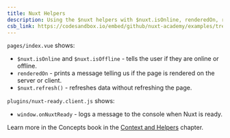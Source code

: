 ```yaml
---
title: Nuxt Helpers
description: Using the $nuxt helpers with $nuxt.isOnline, renderedOn, refresh(), onNuxtReady
csb_link: https://codesandbox.io/embed/github/nuxt-academy/examples/tree/master/miscellaneous/nuxt-helpers?fontsize=14&hidenavigation=1&theme=dark&view=editor
---
```


<example-intro></example-intro>

`pages/index.vue` shows:

- `$nuxt.isOnline` and `$nuxt.isOffline` - tells the user if they are online or offline.
- `renderedOn` - prints a message telling us if the page is rendered on the server or client.
- `$nuxt.refresh()` - refreshes data without refreshing the page.

`plugins/nuxt-ready.client.js` shows:

- `window.onNuxtReady` - logs a message to the console when Nuxt is ready.

<alert type="next">

Learn more in the Concepts book in the [Context and Helpers](/docs/concepts/context-helpers#helpers) chapter.

</alert>

<code-sandbox :src="csb_link"></code-sandbox>
